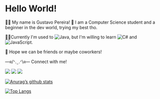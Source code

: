 # Hello World!

:technologist: My name is Gustavo Pereira!
:bricks: I am a Computer Science student and a beginner in the dev world, trying my best tho.

:hammer::memo:Currently I'm used to ![Java](https://img.shields.io/badge/java-%23ED8B00.svg?style=for-the-badge&logo=openjdk&logoColor=white), but I'm willing to learn  ![C#](https://img.shields.io/badge/c%23-%23239120.svg?style=for-the-badge&logo=c-sharp&logoColor=white) and ![JavaScript](https://img.shields.io/badge/javascript-%23323330.svg?style=for-the-badge&logo=javascript&logoColor=%23F7DF1E).


:seedling: Hope we can be friends or maybe coworkers! 

 —ฅ/ᐠ. ̫ .ᐟ\ฅ—
 Connect with me!
 
<a href = "mailto:gustavopereiraplo2@gmail.com"><img src="https://img.shields.io/badge/-Gmail-%23333?style=for-the-badge&logo=gmail&logoColor=white" target="_blank"></a>
<a href = "https://www.linkedin.com/in/gustavo-pereira-oliveira-lima-29325820b/"><img src="https://img.shields.io/badge/-Linkedin-%23333?style=for-the-badge&logo=linkedin&logoColor=blue" target="_blank"></a>
<a href = "instagram.com/custafo"><img src="https://img.shields.io/badge/-Instagram-%23333?style=for-the-badge&logo=instagram&logoColor=pink" target="_blank"></a>

[![Anurag’s github stats](https://github-readme-stats.vercel.app/api?username=custafo)](https://github.com/custafo)

[![Top Langs](https://github-readme-stats.vercel.app/api/top-langs/?username=custafo&layout=compact)](https://github.com/custafo)

